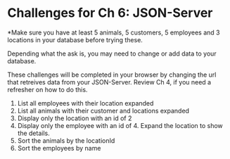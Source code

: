# Challenges for Ch 6: JSON-Server

*Make sure you have at least 5 animals, 5 customers, 5 employees and 3 locations in your database before trying these.  

Depending what the ask is, you may need to change or add data to your database.

These challenges will be completed in your browser by changing the url that retreives data from your JSON-Server.  Review Ch 4, if you need a refresher on how to do this.

1. List all employees with their location expanded
1. List all animals with their customer and locations expanded
1. Display only the location with an id of 2
1. Display only the employee with an id of 4.  Expand the location to show the details.
1. Sort the animals by the locationId
1. Sort the employees by name
